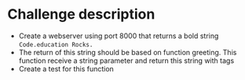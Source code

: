 # Challenge description
- Create a webserver using port 8000 that returns a bold string ```Code.education Rocks.```
- The return of this string should be based on function greeting. This function receive a string parameter and return this string with <b></b> tags
- Create a test for this function

